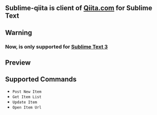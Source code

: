 ## Sublime-qiita is client of [Qiita.com](www.qiita.com) for Sublime Text

## Warning
### Now, is only supported for [Sublime Text 3](http://www.sublimetext.com/3)

## Preview


## Supported Commands
- `Post New Item`
- `Get Item List`
- `Update Item`
- `Open Item Url`
